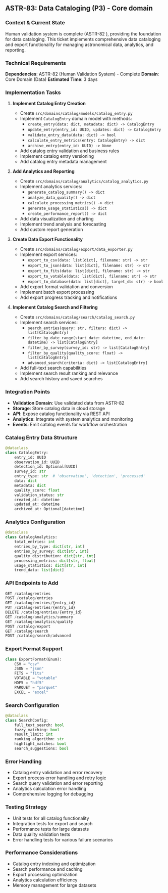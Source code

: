 ## **ASTR-83: Data Cataloging (P3) - Core domain**

### **Context & Current State**
Human validation system is complete (ASTR-82 ), providing the foundation for data cataloging. This ticket implements comprehensive data cataloging and export functionality for managing astronomical data, analytics, and reporting.

### **Technical Requirements**

**Dependencies**: ASTR-82 (Human Validation System) -  Complete
**Domain**: Core Domain (Data)
**Estimated Time**: 3 days

### **Implementation Tasks**

1. **Implement Catalog Entry Creation**
   - Create `src/domains/catalog/models/catalog_entry.py`
   - Implement `CatalogEntry` domain model with methods:
     - `create_entry(data: dict, metadata: dict) -> CatalogEntry`
     - `update_entry(entry_id: UUID, updates: dict) -> CatalogEntry`
     - `validate_entry_data(data: dict) -> bool`
     - `calculate_entry_metrics(entry: CatalogEntry) -> dict`
     - `archive_entry(entry_id: UUID) -> None`
   - Add catalog entry validation and business rules
   - Implement catalog entry versioning
   - Add catalog entry metadata management

2. **Add Analytics and Reporting**
   - Create `src/domains/catalog/analytics/catalog_analytics.py`
   - Implement analytics services:
     - `generate_catalog_summary() -> dict`
     - `analyze_data_quality() -> dict`
     - `calculate_processing_metrics() -> dict`
     - `generate_usage_statistics() -> dict`
     - `create_performance_report() -> dict`
   - Add data visualization and charting
   - Implement trend analysis and forecasting
   - Add custom report generation

3. **Create Data Export Functionality**
   - Create `src/domains/catalog/export/data_exporter.py`
   - Implement export services:
     - `export_to_csv(data: list[dict], filename: str) -> str`
     - `export_to_json(data: list[dict], filename: str) -> str`
     - `export_to_fits(data: list[dict], filename: str) -> str`
     - `export_to_votable(data: list[dict], filename: str) -> str`
     - `export_to_database(data: list[dict], target_db: str) -> bool`
   - Add export format validation and conversion
   - Implement batch export processing
   - Add export progress tracking and notifications

4. **Implement Catalog Search and Filtering**
   - Create `src/domains/catalog/search/catalog_search.py`
   - Implement search services:
     - `search_entries(query: str, filters: dict) -> list[CatalogEntry]`
     - `filter_by_date_range(start_date: datetime, end_date: datetime) -> list[CatalogEntry]`
     - `filter_by_survey(survey_id: str) -> list[CatalogEntry]`
     - `filter_by_quality(quality_score: float) -> list[CatalogEntry]`
     - `advanced_search(criteria: dict) -> list[CatalogEntry]`
   - Add full-text search capabilities
   - Implement search result ranking and relevance
   - Add search history and saved searches

### **Integration Points**

- **Validation Domain**: Use validated data from ASTR-82
- **Storage**: Store catalog data in cloud storage
- **API**: Expose catalog functionality via REST API
- **Analytics**: Integrate with system analytics and monitoring
- **Events**: Emit catalog events for workflow orchestration

### **Catalog Entry Data Structure**
```python
@dataclass
class CatalogEntry:
    entry_id: UUID
    observation_id: UUID
    detection_id: Optional[UUID]
    survey_id: str
    entry_type: str  # 'observation', 'detection', 'processed'
    data: dict
    metadata: dict
    quality_score: float
    validation_status: str
    created_at: datetime
    updated_at: datetime
    archived_at: Optional[datetime]
```

### **Analytics Configuration**
```python
@dataclass
class CatalogAnalytics:
    total_entries: int
    entries_by_type: dict[str, int]
    entries_by_survey: dict[str, int]
    quality_distribution: dict[str, int]
    processing_metrics: dict[str, float]
    usage_statistics: dict[str, int]
    trend_data: list[dict]
```

### **API Endpoints to Add**
```python
GET /catalog/entries
POST /catalog/entries
GET /catalog/entries/{entry_id}
PUT /catalog/entries/{entry_id}
DELETE /catalog/entries/{entry_id}
GET /catalog/analytics/summary
GET /catalog/analytics/quality
POST /catalog/export
GET /catalog/search
POST /catalog/search/advanced
```

### **Export Format Support**
```python
class ExportFormat(Enum):
    CSV = "csv"
    JSON = "json"
    FITS = "fits"
    VOTABLE = "votable"
    HDF5 = "hdf5"
    PARQUET = "parquet"
    EXCEL = "excel"
```

### **Search Configuration**
```python
@dataclass
class SearchConfig:
    full_text_search: bool
    fuzzy_matching: bool
    result_limit: int
    ranking_algorithm: str
    highlight_matches: bool
    search_suggestions: bool
```

### **Error Handling**
- Catalog entry validation and error recovery
- Export process error handling and retry logic
- Search query validation and error reporting
- Analytics calculation error handling
- Comprehensive logging for debugging

### **Testing Strategy**
- Unit tests for all catalog functionality
- Integration tests for export and search
- Performance tests for large datasets
- Data quality validation tests
- Error handling tests for various failure scenarios

### **Performance Considerations**
- Catalog entry indexing and optimization
- Search performance and caching
- Export processing optimization
- Analytics calculation efficiency
- Memory management for large datasets
